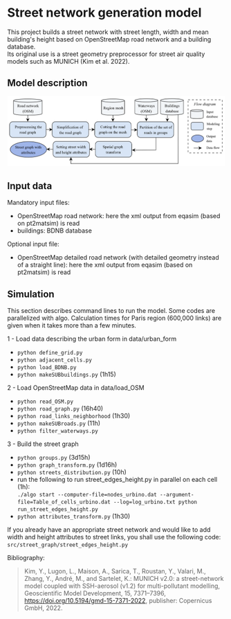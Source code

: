 # Street network generation model



This project builds a street network with street length, width and mean building's height based on OpenStreetMap road network and a building database.  
Its original use is a street geometry preprocessor for street air quality models such as MUNICH (Kim et al. 2022). 

## Model description

![Flow_diagram](docs/Flow_diagram.png "Flow_diagram")

## Input data
  
Mandatory input files:
+ OpenStreetMap road network: here the xml output from eqasim (based on pt2matsim) is read  
+ buildings: BDNB database  
  
Optional input file:  
+ OpenStreetMap detailed road network (with detailed geometry instead of a straight line): here the xml output from eqasim (based on pt2matsim) is read  

## Simulation

This section describes command lines to run the model. Some codes are parallelized with algo. Calculation times for Paris region (600,000 links) are given when it takes more than a few minutes.

1 - Load data describing the urban form in data/urban_form  
* `python define_grid.py`  
* `python adjacent_cells.py` 
* `python load_BDNB.py`
* `python makeSUBbuildings.py` (1h15)  
  
2 - Load OpenStreetMap data in data/load_OSM  
* `python read_OSM.py`
* `python road_graph.py` (16h40)  
* `python road_links_neighborhood` (1h30)  
* `python makeSUBroads.py` (11h)  
* `python filter_waterways.py`  
  
3 - Build the street graph  
* `python groups.py` (3d15h)  
* `python graph_transform.py` (1d16h)  
* `python streets_distribution.py` (10h)  
* run the following to run street_edges_height.py in parallel on each cell (1h):  
`./algo start --computer-file=nodes_urbino.dat --argument-file=Table_of_cells_urbino.dat --log=log_urbino.txt python run_street_edges_height.py`  
* `python attributes_transform.py` (1h30)

If you already have an appropriate street network and would like to add width and height attributes to street links, you shall use the following code: `src/street_graph/street_edges_height.py`  


Bibliography:
> Kim, Y., Lugon, L., Maison, A., Sarica, T., Roustan, Y., Valari, M., Zhang, Y., André, M., and Sartelet, K.: MUNICH v2.0: a street-network model coupled with SSH-aerosol (v1.2) for multi-pollutant modelling, Geoscientific Model Development, 15, 7371–7396, https://doi.org/10.5194/gmd-15-7371-2022, publisher: Copernicus GmbH, 2022.
